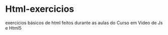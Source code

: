 # Html-exercicios
exercicios básicos de html feitos durante as aulas do Curso em Video de Js e Html5
